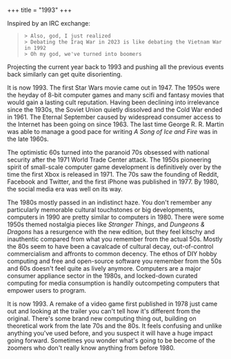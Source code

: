 +++
title = "1993"
+++

Inspired by an IRC exchange:

> `> Also, god, I just realized`  
> `> Debating the Iraq War in 2023 is like debating the Vietnam War in 1992`  
> `> Oh my god, we've turned into boomers`  

Projecting the current year back to 1993 and pushing all the previous events back similarly can get quite disorienting.

It is now 1993.
The first Star Wars movie came out in 1947. The 1950s were the heyday of 8-bit computer games and many scifi and fantasy movies that would gain a lasting cult reputation.
Having been declining into irrelevance since the 1930s, the Soviet Union quietly dissolved and the Cold War ended in 1961.
The Eternal September caused by widespread consumer access to the Internet has been going on since 1963.
The last time George R. R. Martin was able to manage a good pace for writing *A Song of Ice and Fire* was in the late 1960s.

The optimistic 60s turned into the paranoid 70s obsessed with national security after the 1971 World Trade Center attack.
The 1950s pioneering spirit of small-scale computer game development is definitively over by the time the first Xbox is released in 1971.
The 70s saw the founding of Reddit, Facebook and Twitter, and the first iPhone was published in 1977.
By 1980, the social media era was well on its way.

The 1980s mostly passed in an indistinct haze.
You don't remember any particularly memorable cultural touchstones or big developments, computers in 1990 are pretty similar to computers in 1980.
There were some 1950s themed nostalgia pieces like *Stranger Things*, and *Dungeons & Dragons* has a resurgence with the new edition, but they feel kitschy and inauthentic compared from what you remember from the actual 50s.
Mostly the 80s seem to have been a cavalcade of cultural decay, out-of-control commercialism and affronts to common decency.
The ethos of DIY hobby computing and free and open-source software you remember from the 50s and 60s doesn't feel quite as lively anymore.
Computers are a major consumer appliance sector in the 1980s, and locked-down curated computing for media consumption is handily outcompeting computers that empower users to program.

It is now 1993.
A remake of a video game first published in 1978 just came out and looking at the trailer you can't tell how it's different from the original.
There's some brand new computing thing out, building on theoretical work from the late 70s and the 80s.
It feels confusing and unlike anything you've used before, and you suspect it will have a huge impact going forward.
Sometimes you wonder what's going to be become of the zoomers who don't really know anything from before 1980.
